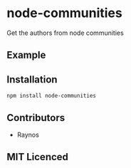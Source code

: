 # node-communities

Get the authors from node communities

## Example

## Installation

`npm install node-communities`

## Contributors

 - Raynos

## MIT Licenced